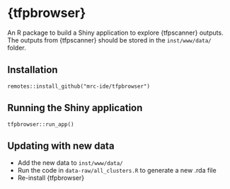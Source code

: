 # {tfpbrowser}

An R package to build a Shiny application to explore {tfpscanner} outputs. The outputs from {tfpscanner} should be stored in the `inst/www/data/` folder.

## Installation

```
remotes::install_github("mrc-ide/tfpbrowser")
```

## Running the Shiny application

```
tfpbrowser::run_app()
```

## Updating with new data

* Add the new data to `inst/www/data/`
* Run the code in `data-raw/all_clusters.R` to generate a new .rda file
* Re-install {tfpbrowser}

